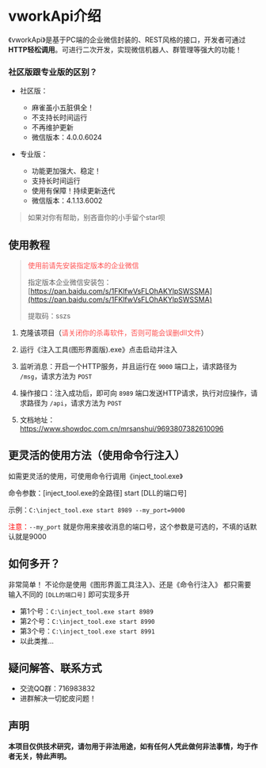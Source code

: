 # vworkApi介绍

《vworkApi》是基于PC端的企业微信封装的、REST风格的接口，开发者可通过**HTTP轻松调用**。可进行二次开发，实现微信机器人、群管理等强大的功能！



### 社区版跟专业版的区别？

- 社区版：
  - 麻雀虽小五脏俱全！
  - 不支持长时间运行
  - 不再维护更新
  - 微信版本：4.0.0.6024
  
- 专业版：
  - 功能更加强大、稳定！
  - 支持长时间运行
  - 使用有保障！持续更新迭代
  - 微信版本：4.1.13.6002



> 如果对你有帮助，别吝啬你的小手留个star呗



## 使用教程

> <span style="color: #ff5050">使用前请先安装指定版本的企业微信</span>
>
> 指定版本企业微信安装包：[https://pan.baidu.com/s/1FKlfwVsFLOhAKYlpSWSSMA](https://pan.baidu.com/s/1FKlfwVsFLOhAKYlpSWSSMA)
>
> 提取码：sszs



1. 克隆该项目（<span style="color: #ff5050">请关闭你的杀毒软件，否则可能会误删dll文件</span>）

2. 运行《注入工具(图形界面版).exe》点击启动并注入

3. 监听消息：开启一个HTTP服务，并且运行在 `9000` 端口上，请求路径为 `/msg`，请求方法为 `POST`

4. 操作接口：注入成功后，即可向 `8989` 端口发送HTTP请求，执行对应操作，请求路径为 `/api`，请求方法为 `POST`
5. 文档地址：https://www.showdoc.com.cn/mrsanshui/9693807382610096



## 更灵活的使用方法（使用命令行注入）

如需更灵活的使用，可使用命令行调用《inject_tool.exe》

命令参数：[inject_tool.exe的全路径] start [DLL的端口号]

示例：`C:\inject_tool.exe start 8989 --my_port=9000`

<span style="color: red">注意：</span>`--my_port` 就是你用来接收消息的端口号，这个参数是可选的，不填的话默认就是9000



## 如何多开？

非常简单！
不论你是使用《图形界面工具注入》、还是《命令行注入》
都只需要输入不同的 `[DLL的端口号]` 即可实现多开

- 第1个号：`C:\inject_tool.exe start 8989`
- 第2个号：`C:\inject_tool.exe start 8990`
- 第3个号：`C:\inject_tool.exe start 8991`
- 以此类推...



## 疑问解答、联系方式

- 交流QQ群：716983832
- 进群解决一切蛇皮问题！



## 声明

**本项目仅供技术研究，请勿用于非法用途，如有任何人凭此做何非法事情，均于作者无关，特此声明。**

